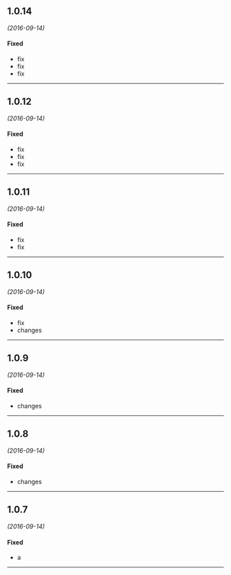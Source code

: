 


## 1.0.14
*(2016-09-14)*

#### Fixed
* fix
* fix
* fix

---

## 1.0.12
*(2016-09-14)*

#### Fixed
* fix
* fix
* fix

---

## 1.0.11
*(2016-09-14)*

#### Fixed
* fix
* fix

---

## 1.0.10
*(2016-09-14)*

#### Fixed
* fix
* changes

---

## 1.0.9
*(2016-09-14)*

#### Fixed
* changes

---

## 1.0.8
*(2016-09-14)*

#### Fixed
* changes

---

## 1.0.7
*(2016-09-14)*

#### Fixed
* a

---



